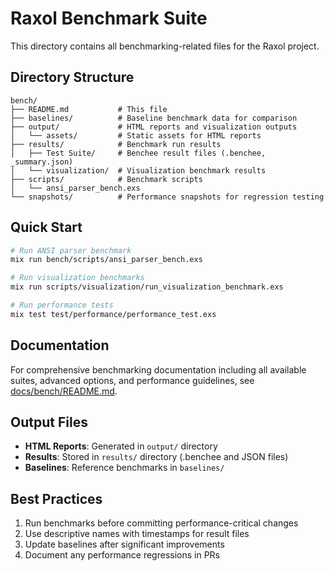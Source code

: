 # Raxol Benchmark Suite

This directory contains all benchmarking-related files for the Raxol project.

## Directory Structure

```
bench/
├── README.md           # This file
├── baselines/          # Baseline benchmark data for comparison
├── output/             # HTML reports and visualization outputs
│   └── assets/         # Static assets for HTML reports
├── results/            # Benchmark run results
│   ├── Test Suite/     # Benchee result files (.benchee, _summary.json)
│   └── visualization/  # Visualization benchmark results
├── scripts/            # Benchmark scripts
│   └── ansi_parser_bench.exs
└── snapshots/          # Performance snapshots for regression testing
```

## Quick Start

```bash
# Run ANSI parser benchmark
mix run bench/scripts/ansi_parser_bench.exs

# Run visualization benchmarks
mix run scripts/visualization/run_visualization_benchmark.exs

# Run performance tests
mix test test/performance/performance_test.exs
```

## Documentation

For comprehensive benchmarking documentation including all available suites, advanced options, and performance guidelines, see [docs/bench/README.md](../docs/bench/README.md).

## Output Files

- **HTML Reports**: Generated in `output/` directory
- **Results**: Stored in `results/` directory (.benchee and JSON files)
- **Baselines**: Reference benchmarks in `baselines/`

## Best Practices

1. Run benchmarks before committing performance-critical changes
2. Use descriptive names with timestamps for result files
3. Update baselines after significant improvements
4. Document any performance regressions in PRs